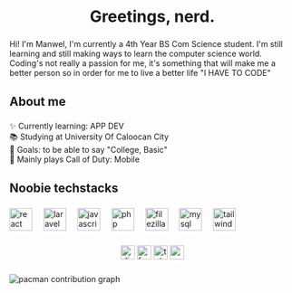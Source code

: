 <h1 align="center">Greetings,  nerd.</h1>

###

<p align="left">Hi! I'm Manwel, I'm currently a 4th Year BS Com Science student. I'm still learning and still making ways to learn the computer science world. Coding's not really a passion for me, it's something that will make me a better person so in order for me to  live a better life "I HAVE TO CODE"</p>

###

<h2 align="left">About me</h2>

###

<p align="left">✨ Currently learning: APP DEV<br>📚 Studying at University Of Caloocan City<br>🎯 Goals: to be able to say "College, Basic"<br>👾 Mainly plays Call of Duty: Mobile</p>

###

<h2 align="left">Noobie techstacks</h2>

###

<div align="left">
  <img src="https://cdn.jsdelivr.net/gh/devicons/devicon/icons/react/react-original.svg" height="40" alt="react logo"  />
  <img width="12" />
  <img src="https://cdn.jsdelivr.net/gh/devicons/devicon/icons/laravel/laravel-original.svg" height="40" alt="laravel logo"  />
  <img width="12" />
  <img src="https://cdn.jsdelivr.net/gh/devicons/devicon/icons/javascript/javascript-original.svg" height="40" alt="javascript logo"  />
  <img width="12" />
  <img src="https://cdn.jsdelivr.net/gh/devicons/devicon/icons/php/php-original.svg" height="40" alt="php logo"  />
  <img width="12" />
  <img src="https://cdn.simpleicons.org/filezilla/BF0000" height="40" alt="filezilla logo"  />
  <img width="12" />
  <img src="https://cdn.jsdelivr.net/gh/devicons/devicon/icons/mysql/mysql-original.svg" height="40" alt="mysql logo"  />
  <img width="12" />
  <img src="https://cdn.jsdelivr.net/gh/devicons/devicon/icons/tailwindcss/tailwindcss-original-wordmark.svg" height="40" alt="tailwindcss logo"  />
</div>

###

<div align="center">
  <img src="https://img.shields.io/static/v1?message=Discord&logo=discord&label=&color=7289DA&logoColor=white&labelColor=&style=for-the-badge" height="25" alt="discord logo"  />
  <img src="https://img.shields.io/static/v1?message=Facebook&logo=facebook&label=&color=1877F2&logoColor=white&labelColor=&style=for-the-badge" height="25" alt="facebook logo"  />
  <img src="https://img.shields.io/static/v1?message=Telegram&logo=telegram&label=&color=2CA5E0&logoColor=white&labelColor=&style=for-the-badge" height="25" alt="telegram logo"  />
  <img src="https://img.shields.io/static/v1?message=Youtube&logo=youtube&label=&color=FF0000&logoColor=white&labelColor=&style=for-the-badge" height="25" alt="youtube logo"  />
</div>

###

<picture>
  <source media="(prefers-color-scheme: dark)" srcset="https://raw.githubusercontent.com/manwelAC/manwelAC/output/pacman-contribution-graph-dark.svg">
  <source media="(prefers-color-scheme: light)" srcset="https://raw.githubusercontent.com/manwelAC/manwelAC/output/pacman-contribution-graph.svg">
  <img alt="pacman contribution graph" src="https://raw.githubusercontent.com/manwelAC/manwelAC/output/pacman-contribution-graph.svg">
</picture>

###
